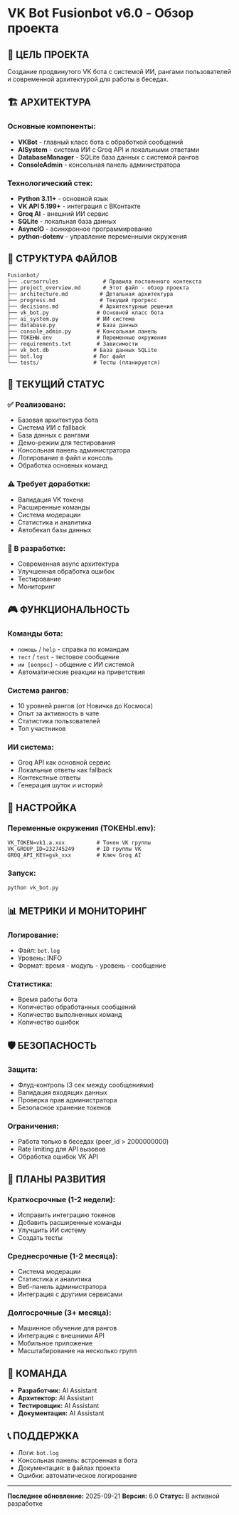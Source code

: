 # VK Bot Fusionbot v6.0 - Обзор проекта

## 🎯 ЦЕЛЬ ПРОЕКТА
Создание продвинутого VK бота с системой ИИ, рангами пользователей и современной архитектурой для работы в беседах.

## 🏗️ АРХИТЕКТУРА

### Основные компоненты:
- **VKBot** - главный класс бота с обработкой сообщений
- **AISystem** - система ИИ с Groq API и локальными ответами
- **DatabaseManager** - SQLite база данных с системой рангов
- **ConsoleAdmin** - консольная панель администратора

### Технологический стек:
- **Python 3.11+** - основной язык
- **VK API 5.199+** - интеграция с ВКонтакте
- **Groq AI** - внешний ИИ сервис
- **SQLite** - локальная база данных
- **AsyncIO** - асинхронное программирование
- **python-dotenv** - управление переменными окружения

## 📁 СТРУКТУРА ФАЙЛОВ

```
Fusionbot/
├── .cursorrules              # Правила постоянного контекста
├── project_overview.md       # Этот файл - обзор проекта
├── architecture.md          # Детальная архитектура
├── progress.md              # Текущий прогресс
├── decisions.md             # Архитектурные решения
├── vk_bot.py               # Основной класс бота
├── ai_system.py            # ИИ система
├── database.py             # База данных
├── console_admin.py        # Консольная панель
├── ТОКЕНЫ.env              # Переменные окружения
├── requirements.txt        # Зависимости
├── vk_bot.db              # База данных SQLite
├── bot.log                # Лог файл
└── tests/                 # Тесты (планируется)
```

## 🚀 ТЕКУЩИЙ СТАТУС

### ✅ Реализовано:
- Базовая архитектура бота
- Система ИИ с fallback
- База данных с рангами
- Демо-режим для тестирования
- Консольная панель администратора
- Логирование в файл и консоль
- Обработка основных команд

### ⚠️ Требует доработки:
- Валидация VK токена
- Расширенные команды
- Система модерации
- Статистика и аналитика
- Автобекап базы данных

### 🔄 В разработке:
- Современная async архитектура
- Улучшенная обработка ошибок
- Тестирование
- Мониторинг

## 🎮 ФУНКЦИОНАЛЬНОСТЬ

### Команды бота:
- `помощь` / `help` - справка по командам
- `тест` / `test` - тестовое сообщение
- `ии [вопрос]` - общение с ИИ системой
- Автоматические реакции на приветствия

### Система рангов:
- 10 уровней рангов (от Новичка до Космоса)
- Опыт за активность в чате
- Статистика пользователей
- Топ участников

### ИИ система:
- Groq API как основной сервис
- Локальные ответы как fallback
- Контекстные ответы
- Генерация шуток и историй

## 🔧 НАСТРОЙКА

### Переменные окружения (ТОКЕНЫ.env):
```env
VK_TOKEN=vk1.a.xxx          # Токен VK группы
VK_GROUP_ID=232745249       # ID группы VK
GROQ_API_KEY=gsk_xxx        # Ключ Groq AI
```

### Запуск:
```bash
python vk_bot.py
```

## 📊 МЕТРИКИ И МОНИТОРИНГ

### Логирование:
- Файл: `bot.log`
- Уровень: INFO
- Формат: время - модуль - уровень - сообщение

### Статистика:
- Время работы бота
- Количество обработанных сообщений
- Количество выполненных команд
- Количество ошибок

## 🛡️ БЕЗОПАСНОСТЬ

### Защита:
- Флуд-контроль (3 сек между сообщениями)
- Валидация входящих данных
- Проверка прав администратора
- Безопасное хранение токенов

### Ограничения:
- Работа только в беседах (peer_id > 2000000000)
- Rate limiting для API вызовов
- Обработка ошибок VK API

## 🔮 ПЛАНЫ РАЗВИТИЯ

### Краткосрочные (1-2 недели):
- Исправить интеграцию токенов
- Добавить расширенные команды
- Улучшить ИИ систему
- Создать тесты

### Среднесрочные (1-2 месяца):
- Система модерации
- Статистика и аналитика
- Веб-панель администратора
- Интеграция с другими сервисами

### Долгосрочные (3+ месяца):
- Машинное обучение для рангов
- Интеграция с внешними API
- Мобильное приложение
- Масштабирование на несколько групп

## 👥 КОМАНДА

- **Разработчик:** AI Assistant
- **Архитектор:** AI Assistant
- **Тестировщик:** AI Assistant
- **Документация:** AI Assistant

## 📞 ПОДДЕРЖКА

- Логи: `bot.log`
- Консольная панель: встроенная в бота
- Документация: в файлах проекта
- Ошибки: автоматическое логирование

---

**Последнее обновление:** 2025-09-21
**Версия:** 6.0
**Статус:** В активной разработке

